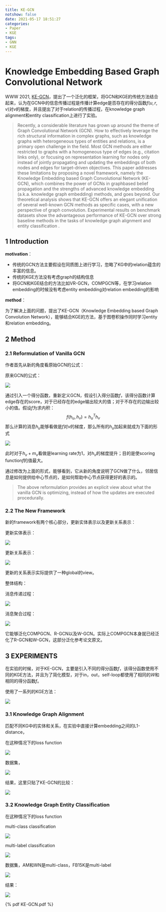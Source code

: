 ```yaml
---
title: KE-GCN
notshow: false
date: 2021-05-17 18:51:27
categories:
- Paper
- KGE
tags:
- GNN
- KGE
---
```


# Knowledge Embedding Based Graph Convolutional Network

WWW 2021, [KE-GCN](https://github.com/PlusRoss/KE-GCN)，提出了一个泛化的框架，将GCN和KGE的传统方法结合起来，认为在GCN中的信息传播过程是传播计算edge是否存在的得分函数$f(u,r,v)$对$v$的梯度，并且提出了对于relation的传播过程，在knowledge graph alignment和entity classification上进行了实验。

<!--more-->

> Recently, a considerable literature has grown up around the theme of Graph Convolutional Network (GCN). How to effectively leverage the rich structural information in complex graphs, such as knowledge graphs with heterogeneous types of entities and relations, is a primary open challenge in the field. Most GCN methods are either restricted to graphs with a homogeneous type of edges (e.g., citation links only), or focusing on representation learning for nodes only instead of jointly propagating and updating the embeddings of both nodes and edges for target-driven objectives. This paper addresses these limitations by proposing a novel framework, namely the Knowledge Embedding based Graph Convolutional Network (KE-GCN), which combines the power of GCNs in graphbased belief propagation and the strengths of advanced knowledge embedding (a.k.a. knowledge graph embedding) methods, and goes beyond. Our theoretical analysis shows that KE-GCN offers an elegant unification of several well-known GCN methods as specific cases, with a new perspective of graph convolution. Experimental results on benchmark datasets show the advantageous performance of KE-GCN over strong baseline methods in the tasks of knowledge graph alignment and entity classification .

## 1 Introduction

**motivation**：

- 传统的GCN方法主要假设在同质图上进行学习，忽略了KG中的relation蕴含的丰富的信息。
- 传统的KGE方法没有考虑graph的结构信息
- 将GCN和KGE结合的方法比如VR-GCN，COMPGCN等，在学习relation embedding的时候没有考虑entity embedding对relation embedding的影响

**method**：

为了解决上面的问题，提出了KE-GCN（Knowledge Embedding based Graph Convolution Network），能够结合KGE的方法，基于图卷积操作同时学习entity和relation embedding。

## 2 Method

### 2.1 Reformulation of Vanilla GCN

作者首先从新的角度看原始GCN的公式：

原来GCN的公式：

![](KE-GCN/image-20210517190907479.png)

通过引入一个得分函数，重新定义GCN，假设引入得分函数$f$，该得分函数计算edge存在的score，对于已经存在的edge输出较大的值；对于不存在的边输出较小的值。假设$f$为求内积：
$$
f(h_u,h_v)=h_u^T h_v
$$
那么计算的消息$h_u$能够看做是$f$对$v$的梯度，那么所有的$h_u$加起来就成为下面的形式

![](KE-GCN/image-20210517191155431.png)

此时对于$h_v+m_v$看做是learning rate为1，对$h_v$的梯度提升；目的是使scoring function$f$的值最大。

通过修改为上面的形式，能够看到，它从新的角度说明了GCN做了什么，邻居信息是如何提供给中心节点的，是如何帮助中心节点获得更好的表示的。

> The above reformulation provides an explicit view about what the vanilla GCN is optimizing, instead of how the updates are executed procedurally.

### 2.2 The New Framework

新的framework有两个核心部分，更新实体表示以及更新关系表示：

更新实体表示：

![](KE-GCN/image-20210517192759415.png)

更新关系表示：

![](KE-GCN/image-20210517192820729.png)

更新的关系表示实际提供了一种global的view。

整体结构：

消息传递过程：

![](KE-GCN/image-20210517195223629.png)

消息聚合过程：

![](KE-GCN/image-20210517190645145.png)

它能够泛化COMPGCN、R-GCN以及W-GCN。实际上COMPGCN本身就已经泛化了R-GCN和W-GCN，这部分泛化参考论文原文。

## 3 EXPERIMENTS

在实验的时候，对于KE-GCN，主要是引入不同的得分函数$f$，该得分函数使用不同的KGE方法，并且为了简化模型，对于in，out，self-loop都使用了相同的$W$和相同的得分函数$f$。

使用了一系列的KGE方法：

![](KE-GCN/image-20210517195011713.png)

### 3.1 Knowledge Graph Alignment

匹配不同KG中的实体和关系，在实验中直接计算embedding之间的L1-distance，

在这种情况下的loss function

![](KE-GCN/image-20210517200018220.png)

数据集，

![](KE-GCN/image-20210517200315774.png)

结果，这里只贴了KE-GCN的比较：

![](KE-GCN/image-20210517200444629.png)

### 3.2 Knowledge Graph Entity Classification

在这种情况下的loss function

multi-class classification

![](KE-GCN/image-20210517200123514.png)

multi-label classification

![](KE-GCN/image-20210517200151721.png)

数据集，AM和WN是multi-class，FB15K是multi-label

![](KE-GCN/image-20210517200250204.png)

结果：

![](KE-GCN/image-20210517200606660.png)



{% pdf KE-GCN.pdf %}
